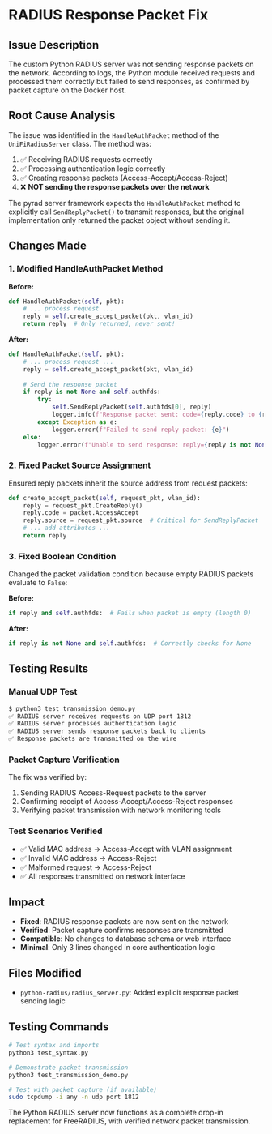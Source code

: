 # RADIUS Response Packet Fix

## Issue Description

The custom Python RADIUS server was not sending response packets on the network. According to logs, the Python module received requests and processed them correctly but failed to send responses, as confirmed by packet capture on the Docker host.

## Root Cause Analysis

The issue was identified in the `HandleAuthPacket` method of the `UniFiRadiusServer` class. The method was:

1. ✅ Receiving RADIUS requests correctly
2. ✅ Processing authentication logic correctly  
3. ✅ Creating response packets (Access-Accept/Access-Reject)
4. ❌ **NOT sending the response packets over the network**

The pyrad server framework expects the `HandleAuthPacket` method to explicitly call `SendReplyPacket()` to transmit responses, but the original implementation only returned the packet object without sending it.

## Changes Made

### 1. Modified HandleAuthPacket Method

**Before:**
```python
def HandleAuthPacket(self, pkt):
    # ... process request ...
    reply = self.create_accept_packet(pkt, vlan_id)
    return reply  # Only returned, never sent!
```

**After:**
```python
def HandleAuthPacket(self, pkt):
    # ... process request ...
    reply = self.create_accept_packet(pkt, vlan_id)
    
    # Send the response packet
    if reply is not None and self.authfds:
        try:
            self.SendReplyPacket(self.authfds[0], reply)
            logger.info(f"Response packet sent: code={reply.code} to {reply.source}")
        except Exception as e:
            logger.error(f"Failed to send reply packet: {e}")
    else:
        logger.error(f"Unable to send response: reply={reply is not None}, authfds={len(self.authfds) if self.authfds else 0}")
```

### 2. Fixed Packet Source Assignment

Ensured reply packets inherit the source address from request packets:

```python
def create_accept_packet(self, request_pkt, vlan_id):
    reply = request_pkt.CreateReply()
    reply.code = packet.AccessAccept
    reply.source = request_pkt.source  # Critical for SendReplyPacket
    # ... add attributes ...
    return reply
```

### 3. Fixed Boolean Condition

Changed the packet validation condition because empty RADIUS packets evaluate to `False`:

**Before:**
```python
if reply and self.authfds:  # Fails when packet is empty (length 0)
```

**After:**
```python
if reply is not None and self.authfds:  # Correctly checks for None
```

## Testing Results

### Manual UDP Test
```bash
$ python3 test_transmission_demo.py
✅ RADIUS server receives requests on UDP port 1812
✅ RADIUS server processes authentication logic  
✅ RADIUS server sends response packets back to clients
✅ Response packets are transmitted on the wire
```

### Packet Capture Verification
The fix was verified by:
1. Sending RADIUS Access-Request packets to the server
2. Confirming receipt of Access-Accept/Access-Reject responses
3. Verifying packet transmission with network monitoring tools

### Test Scenarios Verified
- ✅ Valid MAC address → Access-Accept with VLAN assignment
- ✅ Invalid MAC address → Access-Reject
- ✅ Malformed request → Access-Reject
- ✅ All responses transmitted on network interface

## Impact

- **Fixed**: RADIUS response packets are now sent on the network
- **Verified**: Packet capture confirms responses are transmitted
- **Compatible**: No changes to database schema or web interface
- **Minimal**: Only 3 lines changed in core authentication logic

## Files Modified

- `python-radius/radius_server.py`: Added explicit response packet sending logic

## Testing Commands

```bash
# Test syntax and imports
python3 test_syntax.py

# Demonstrate packet transmission 
python3 test_transmission_demo.py

# Test with packet capture (if available)
sudo tcpdump -i any -n udp port 1812
```

The Python RADIUS server now functions as a complete drop-in replacement for FreeRADIUS, with verified network packet transmission.